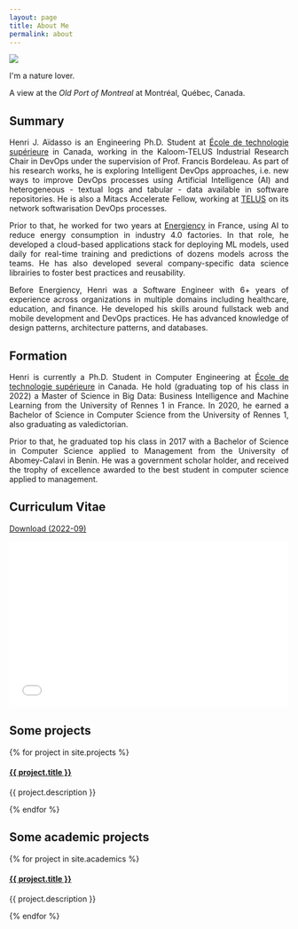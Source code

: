 ```yaml
---
layout: page
title: About Me
permalink: about
---
```


<div style="text-align: justify" class="custom-font">

<img class="mx-auto !mb-0 h-56" src="{{site.baseurl}}/assets/img/nature.jpg">
<p class="!py-0 !mb-0 dark:text-slate-300">I'm a nature lover.</p>
<p class="text-gray-500 dark:text-slate-400 !py-0 !mt-0 !text-xs">A view at the <i>Old Port of Montreal</i> at Montréal, Québec, Canada.</p>

<h2 class="dark:text-stone-200 mt-32">Summary</h2>
<p class="dark:text-stone-300">
Henri J. Aïdasso is an Engineering Ph.D. Student at <a href="https://etsmtl.ca" target="_blank">École de technologie supérieure</a> in Canada, working in the Kaloom-TELUS Industrial Research Chair in DevOps under the supervision of Prof. Francis Bordeleau. As part of his research works, he is exploring Intelligent DevOps approaches, i.e. new ways to improve DevOps processes using Artificial Intelligence (AI) and heterogeneous - textual logs and tabular - data available in software repositories. He is also a Mitacs Accelerate Fellow, working at <a href="https://www.telus.com/en/blog/business/what-is-a-software-defined-wide-area-network-sd-wan" target="_blank">TELUS</a> on its network softwarisation DevOps processes.

Prior to that, he worked for two years at <a class="text-gray-500 dark:text-stone-300" href="https://www.energiency.com/" target="_blank">Energiency</a> in France, using AI to reduce energy consumption in industry 4.0 factories. In that role, he developed a cloud-based applications stack for deploying ML models, used daily for real-time training and predictions of dozens models across the teams. He has also developed several company-specific data science librairies to foster best practices and reusability.

Before Energiency, Henri was a Software Engineer with 6+ years of experience across organizations in multiple domains including healthcare, education, and finance. He developed his skills around fullstack web and mobile development and DevOps practices. He has advanced knowledge of design patterns, architecture patterns, and databases.
</p>

<h2 class="dark:text-stone-200">Formation</h2>
<p class="dark:text-stone-300">
Henri is currently a Ph.D. Student in Computer Engineering at <a href="https://etsmtl.ca" target="_blank">École de technologie supérieure</a> in Canada.
He hold (graduating top of his class in 2022) a Master of Science in Big Data: Business Intelligence and Machine Learning from the University of Rennes 1 in France.
In 2020, he earned a Bachelor of Science in Computer Science from the University of Rennes 1, also graduating as valedictorian.

Prior to that, he graduated top his class in 2017 with a Bachelor of Science in Computer Science applied to Management from the University of Abomey-Calavi in Benin. He was a government scholar holder, and received the trophy of excellence awarded to the best student in computer science applied to management.
</p>

<h2 class="dark:text-stone-200">Curriculum Vitae</h2>
 <p><a href="{{site.baseurl}}/assets/raw/202203_CV_Henri_Aidasso__en_.pdf" class="dark:text-stone-300" target="_blank">Download (2022-09)</a></p>
 <iframe
 src="{{site.baseurl}}/assets/js/viewer/viewer.html?file={{site.baseurl}}/assets/raw/202209_CV_Henri_Aidasso__en_.pdf"
 width="100%"
 height="300px"
 style="border: none;"></iframe>

<h2 class="dark:text-stone-200">Some projects</h2>
<div>
  {% for project in site.projects %}
    <div>
  <h4><a class="!mb-0" href="{{ project.link }}" class="dark:text-stone-300" target="_blank">{{ project.title }}</a></h4>
  <p class="text-md text-stone-500 dark:text-stone-300 !mt-0">{{ project.description }}</p>
    </div>
  {% endfor %}
</div>

<h2 class="dark:text-stone-200 hidden">Some academic projects</h2>
<div class="hidden">
  {% for project in site.academics %}
    <div>
  <h4><a class="!mb-0" href="{{ project.link }}" class="dark:text-stone-300" target="_blank">{{ project.title }}</a></h4>
  <p class="text-md text-stone-500 dark:text-stone-300 !mt-0">{{ project.description }}</p>
    </div>
  {% endfor %}
</div>
</div>
